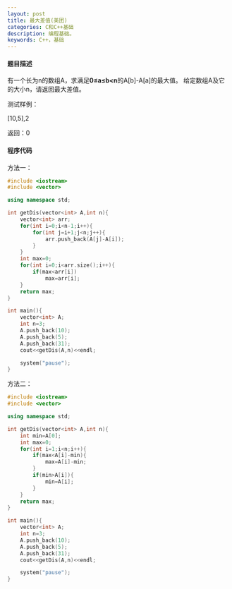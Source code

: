 ```yaml
---
layout: post
title: 最大差值(美团)
categories: C和C++基础
description: 编程基础。
keywords: C++，基础
---
```


#### 题目描述

有一个长为n的数组A，求满足**0≤a≤b<n**的A[b]-A[a]的最大值。
给定数组A及它的大小n，请返回最大差值。

测试样例：

[10,5],2

返回：0

#### 程序代码

方法一：

```cpp
#include <iostream>
#include <vector>

using namespace std;

int getDis(vector<int> A,int n){
	vector<int> arr;
	for(int i=0;i<n-1;i++){
		for(int j=i+1;j<n;j++){
			arr.push_back(A[j]-A[i]);
		}
	}
	int max=0;
	for(int i=0;i<arr.size();i++){
		if(max<arr[i])
			max=arr[i];
	}
	return max;
}

int main(){
	vector<int> A;
	int n=3;
	A.push_back(10);
	A.push_back(5);
	A.push_back(31);
	cout<<getDis(A,n)<<endl;

	system("pause");
}
```


方法二：

```cpp
#include <iostream>
#include <vector>

using namespace std;

int getDis(vector<int> A,int n){
	int min=A[0];
	int max=0;
	for(int i=1;i<n;i++){
		if(max<A[i]-min){
			max=A[i]-min;
		}
		if(min>A[i]){
			min=A[i];
		}
	}
	return max;
}

int main(){
	vector<int> A;
	int n=3;
	A.push_back(10);
	A.push_back(5);
	A.push_back(31);
	cout<<getDis(A,n)<<endl;

	system("pause");
}
```

